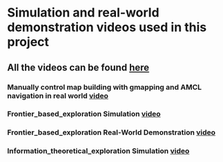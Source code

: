 # Simulation and real-world demonstration videos used in this project

## All the videos can be found [here](https://drive.google.com/drive/folders/1AFX9y1omMCUsFoOyEeZFhM--RmhrkGWG?usp=sharing)

### Manually control map building with gmapping and AMCL navigation in real world [video](https://drive.google.com/file/d/1Jpbd2eNB335GKOWZxl_YM4S5pOJXzzLW/view?usp=sharing)

### Frontier_based_exploration Simulation [video](https://drive.google.com/file/d/14EE7u2QoHIkK-lKucs4PDQnOKBjF0q40/view?usp=sharing)

### Frontier_based_exploration Real-World Demonstration [video](https://drive.google.com/file/d/1tWyupugt4wE2YChmzdTYUIz9tAcWRF_Q/view?usp=sharing)

### Information_theoretical_exploration Simulation [video](https://drive.google.com/file/d/1E-7onhGxdIMj0IKBCrR4TpEkwTM69tIA/view?usp=sharing)

